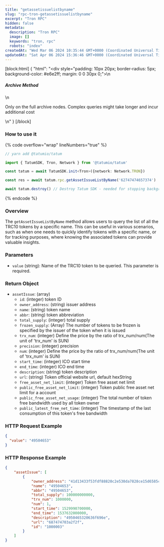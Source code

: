 ```yaml
---
title: "getassetissuelistbyname"
slug: "rpc-tron-getassetissuelistbyname"
excerpt: "Tron RPC"
hidden: false
metadata: 
  description: "Tron RPC"
  image: []
  keywords: "tron, rpc"
  robots: "index"
createdAt: "Wed Mar 06 2024 10:35:44 GMT+0000 (Coordinated Universal Time)"
updatedAt: "Sat Apr 06 2024 15:36:46 GMT+0000 (Coordinated Universal Time)"
---
```

[block:html]
{
  "html": "<div style=\"padding: 10px 20px; border-radius: 5px; background-color: #e6e2ff; margin: 0 0 30px 0;\">\n  <h5>Archive Method</h5>\n  <p>Only on the full archive nodes. Complex queries might take longer and incur additional cost</p>\n</div>"
}
[/block]


### How to use it

{% code overflow="wrap" lineNumbers="true" %}

```typescript
// yarn add @tatumio/tatum

import { TatumSDK, Tron, Network } from '@tatumio/tatum'

const tatum = await TatumSDK.init<Tron>({network: Network.TRON})

const res = await tatum.rpc.getAssetIssueListByName('62747474657374')

await tatum.destroy() // Destroy Tatum SDK - needed for stopping background jobs
```

{% endcode %}

### Overview

The `getAssetIssueListByName` method allows users to query the list of all the TRC10 tokens by a specific name. This can be useful in various scenarios, such as when one needs to quickly identify tokens with a specific name, or for tracking purposes, where knowing the associated tokens can provide valuable insights.

### Parameters

- `value` (string): Name of the TRC10 token to be queried. This parameter is required.

### Return Object

- `assetIssue`: (array)
  - `id`: (integer) token ID
  - `owner_address`: (string) issuer address
  - `name`: (string) token name
  - `abbr`: (string) token abbreviation
  - `total_supply`: (integer) total supply
  - `frozen_supply`: (Array) The number of tokens to be frozen is specified by the issuer of the token when it is issued
  - `trx_num`: (integer) Define the price by the ratio of trx\_num/num(The unit of 'trx\_num' is SUN)
  - `precision`: (integer) precision
  - `num`: (integer) Define the price by the ratio of trx\_num/num(The unit of 'trx\_num' is SUN)
  - `start_time`: (integer) ICO start time
  - `end_time`: (integer) ICO end time
  - `description`: (string) token description
  - `url`: (string) Token official website url, default hexString
  - `free_asset_net_limit`: (integer) Token free asset net limit
  - `public_free_asset_net_limit`: (integer) Token public free asset net limit for a account
  - `public_free_asset_net_usage`: (integer) The total number of token free bandwidth used by all token owner
  - `public_latest_free_net_time`: (integer) The timestamp of the last consumption of this token's free bandwidth

### HTTP Request Example

```json
{
  "value": "49504653"
}
```

### HTTP Response Example

```json
{
    "assetIssue": [
        {
            "owner_address": "41d13433f53fdf88820c2e530da7828ce15d6585cb",
            "name": "49504653",
            "abbr": "49504653",
            "total_supply": 100000000000,
            "trx_num": 1000000,
            "num": 1,
            "start_time": 1529990700000,
            "end_time": 1537632000000,
            "description": "4950465320636f696e",
            "url": "687474703a2f2f",
            "id": "1000003"
        }
    ]
}
```
